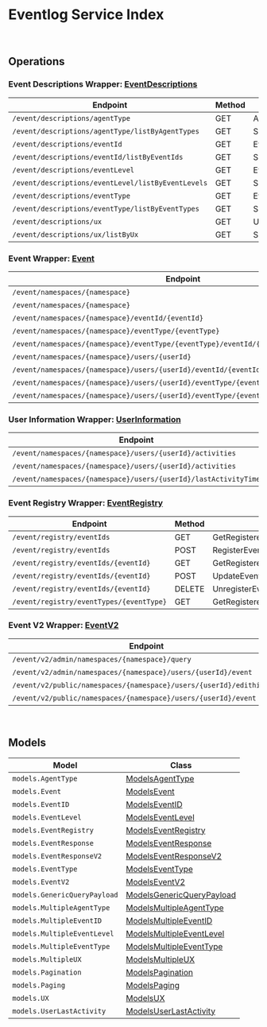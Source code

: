 # Eventlog Service Index

&nbsp;  

## Operations

### Event Descriptions Wrapper:  [EventDescriptions](../src/main/java/net/accelbyte/sdk/api/eventlog/wrappers/EventDescriptions.java)
| Endpoint | Method | ID | Class |
|---|---|---|---|
| `/event/descriptions/agentType` | GET | AgentTypeDescriptionHandler | [AgentTypeDescriptionHandler](../src/main/java/net/accelbyte/sdk/api/eventlog/operations/event_descriptions/AgentTypeDescriptionHandler.java) |
| `/event/descriptions/agentType/listByAgentTypes` | GET | SpecificAgentTypeDescriptionHandler | [SpecificAgentTypeDescriptionHandler](../src/main/java/net/accelbyte/sdk/api/eventlog/operations/event_descriptions/SpecificAgentTypeDescriptionHandler.java) |
| `/event/descriptions/eventId` | GET | EventIDDescriptionHandler | [EventIDDescriptionHandler](../src/main/java/net/accelbyte/sdk/api/eventlog/operations/event_descriptions/EventIDDescriptionHandler.java) |
| `/event/descriptions/eventId/listByEventIds` | GET | SpecificEventIDDescriptionHandler | [SpecificEventIDDescriptionHandler](../src/main/java/net/accelbyte/sdk/api/eventlog/operations/event_descriptions/SpecificEventIDDescriptionHandler.java) |
| `/event/descriptions/eventLevel` | GET | EventLevelDescriptionHandler | [EventLevelDescriptionHandler](../src/main/java/net/accelbyte/sdk/api/eventlog/operations/event_descriptions/EventLevelDescriptionHandler.java) |
| `/event/descriptions/eventLevel/listByEventLevels` | GET | SpecificEventLevelDescriptionHandler | [SpecificEventLevelDescriptionHandler](../src/main/java/net/accelbyte/sdk/api/eventlog/operations/event_descriptions/SpecificEventLevelDescriptionHandler.java) |
| `/event/descriptions/eventType` | GET | EventTypeDescriptionHandler | [EventTypeDescriptionHandler](../src/main/java/net/accelbyte/sdk/api/eventlog/operations/event_descriptions/EventTypeDescriptionHandler.java) |
| `/event/descriptions/eventType/listByEventTypes` | GET | SpecificEventTypeDescriptionHandler | [SpecificEventTypeDescriptionHandler](../src/main/java/net/accelbyte/sdk/api/eventlog/operations/event_descriptions/SpecificEventTypeDescriptionHandler.java) |
| `/event/descriptions/ux` | GET | UXNameDescriptionHandler | [UXNameDescriptionHandler](../src/main/java/net/accelbyte/sdk/api/eventlog/operations/event_descriptions/UXNameDescriptionHandler.java) |
| `/event/descriptions/ux/listByUx` | GET | SpecificUXDescriptionHandler | [SpecificUXDescriptionHandler](../src/main/java/net/accelbyte/sdk/api/eventlog/operations/event_descriptions/SpecificUXDescriptionHandler.java) |

### Event Wrapper:  [Event](../src/main/java/net/accelbyte/sdk/api/eventlog/wrappers/Event.java)
| Endpoint | Method | ID | Class |
|---|---|---|---|
| `/event/namespaces/{namespace}` | GET | GetEventByNamespaceHandler | [GetEventByNamespaceHandler](../src/main/java/net/accelbyte/sdk/api/eventlog/operations/event/GetEventByNamespaceHandler.java) |
| `/event/namespaces/{namespace}` | POST | PostEventHandler | [PostEventHandler](../src/main/java/net/accelbyte/sdk/api/eventlog/operations/event/PostEventHandler.java) |
| `/event/namespaces/{namespace}/eventId/{eventId}` | GET | GetEventByEventIDHandler | [GetEventByEventIDHandler](../src/main/java/net/accelbyte/sdk/api/eventlog/operations/event/GetEventByEventIDHandler.java) |
| `/event/namespaces/{namespace}/eventType/{eventType}` | GET | GetEventByEventTypeHandler | [GetEventByEventTypeHandler](../src/main/java/net/accelbyte/sdk/api/eventlog/operations/event/GetEventByEventTypeHandler.java) |
| `/event/namespaces/{namespace}/eventType/{eventType}/eventId/{eventId}` | GET | GetEventByEventTypeAndEventIDHandler | [GetEventByEventTypeAndEventIDHandler](../src/main/java/net/accelbyte/sdk/api/eventlog/operations/event/GetEventByEventTypeAndEventIDHandler.java) |
| `/event/namespaces/{namespace}/users/{userId}` | GET | GetEventByUserIDHandler | [GetEventByUserIDHandler](../src/main/java/net/accelbyte/sdk/api/eventlog/operations/event/GetEventByUserIDHandler.java) |
| `/event/namespaces/{namespace}/users/{userId}/eventId/{eventId}` | GET | GetEventByUserIDAndEventIDHandler | [GetEventByUserIDAndEventIDHandler](../src/main/java/net/accelbyte/sdk/api/eventlog/operations/event/GetEventByUserIDAndEventIDHandler.java) |
| `/event/namespaces/{namespace}/users/{userId}/eventType/{eventType}` | GET | GetEventByUserIDAndEventTypeHandler | [GetEventByUserIDAndEventTypeHandler](../src/main/java/net/accelbyte/sdk/api/eventlog/operations/event/GetEventByUserIDAndEventTypeHandler.java) |
| `/event/namespaces/{namespace}/users/{userId}/eventType/{eventType}/eventId/{eventId}` | GET | GetEventByUserEventIDAndEventTypeHandler | [GetEventByUserEventIDAndEventTypeHandler](../src/main/java/net/accelbyte/sdk/api/eventlog/operations/event/GetEventByUserEventIDAndEventTypeHandler.java) |

### User Information Wrapper:  [UserInformation](../src/main/java/net/accelbyte/sdk/api/eventlog/wrappers/UserInformation.java)
| Endpoint | Method | ID | Class |
|---|---|---|---|
| `/event/namespaces/{namespace}/users/{userId}/activities` | GET | GetUserActivitiesHandler | [GetUserActivitiesHandler](../src/main/java/net/accelbyte/sdk/api/eventlog/operations/user_information/GetUserActivitiesHandler.java) |
| `/event/namespaces/{namespace}/users/{userId}/activities` | DELETE | DeleteUserActivitiesHandler | [DeleteUserActivitiesHandler](../src/main/java/net/accelbyte/sdk/api/eventlog/operations/user_information/DeleteUserActivitiesHandler.java) |
| `/event/namespaces/{namespace}/users/{userId}/lastActivityTime` | GET | LastUserActivityTimeHandler | [LastUserActivityTimeHandler](../src/main/java/net/accelbyte/sdk/api/eventlog/operations/user_information/LastUserActivityTimeHandler.java) |

### Event Registry Wrapper:  [EventRegistry](../src/main/java/net/accelbyte/sdk/api/eventlog/wrappers/EventRegistry.java)
| Endpoint | Method | ID | Class |
|---|---|---|---|
| `/event/registry/eventIds` | GET | GetRegisteredEventsHandler | [GetRegisteredEventsHandler](../src/main/java/net/accelbyte/sdk/api/eventlog/operations/event_registry/GetRegisteredEventsHandler.java) |
| `/event/registry/eventIds` | POST | RegisterEventHandler | [RegisterEventHandler](../src/main/java/net/accelbyte/sdk/api/eventlog/operations/event_registry/RegisterEventHandler.java) |
| `/event/registry/eventIds/{eventId}` | GET | GetRegisteredEventIDHandler | [GetRegisteredEventIDHandler](../src/main/java/net/accelbyte/sdk/api/eventlog/operations/event_registry/GetRegisteredEventIDHandler.java) |
| `/event/registry/eventIds/{eventId}` | POST | UpdateEventRegistryHandler | [UpdateEventRegistryHandler](../src/main/java/net/accelbyte/sdk/api/eventlog/operations/event_registry/UpdateEventRegistryHandler.java) |
| `/event/registry/eventIds/{eventId}` | DELETE | UnregisterEventIDHandler | [UnregisterEventIDHandler](../src/main/java/net/accelbyte/sdk/api/eventlog/operations/event_registry/UnregisterEventIDHandler.java) |
| `/event/registry/eventTypes/{eventType}` | GET | GetRegisteredEventsByEventTypeHandler | [GetRegisteredEventsByEventTypeHandler](../src/main/java/net/accelbyte/sdk/api/eventlog/operations/event_registry/GetRegisteredEventsByEventTypeHandler.java) |

### Event V2 Wrapper:  [EventV2](../src/main/java/net/accelbyte/sdk/api/eventlog/wrappers/EventV2.java)
| Endpoint | Method | ID | Class |
|---|---|---|---|
| `/event/v2/admin/namespaces/{namespace}/query` | POST | QueryEventStreamHandler | [QueryEventStreamHandler](../src/main/java/net/accelbyte/sdk/api/eventlog/operations/event_v2/QueryEventStreamHandler.java) |
| `/event/v2/admin/namespaces/{namespace}/users/{userId}/event` | GET | GetEventSpecificUserV2Handler | [GetEventSpecificUserV2Handler](../src/main/java/net/accelbyte/sdk/api/eventlog/operations/event_v2/GetEventSpecificUserV2Handler.java) |
| `/event/v2/public/namespaces/{namespace}/users/{userId}/edithistory` | GET | GetPublicEditHistory | [GetPublicEditHistory](../src/main/java/net/accelbyte/sdk/api/eventlog/operations/event_v2/GetPublicEditHistory.java) |
| `/event/v2/public/namespaces/{namespace}/users/{userId}/event` | GET | GetUserEventsV2Public | [GetUserEventsV2Public](../src/main/java/net/accelbyte/sdk/api/eventlog/operations/event_v2/GetUserEventsV2Public.java) |


&nbsp;  

## Models

| Model | Class |
|---|---|
| `models.AgentType` | [ModelsAgentType](../src/main/java/net/accelbyte/sdk/api/eventlog/models/ModelsAgentType.java) |
| `models.Event` | [ModelsEvent](../src/main/java/net/accelbyte/sdk/api/eventlog/models/ModelsEvent.java) |
| `models.EventID` | [ModelsEventID](../src/main/java/net/accelbyte/sdk/api/eventlog/models/ModelsEventID.java) |
| `models.EventLevel` | [ModelsEventLevel](../src/main/java/net/accelbyte/sdk/api/eventlog/models/ModelsEventLevel.java) |
| `models.EventRegistry` | [ModelsEventRegistry](../src/main/java/net/accelbyte/sdk/api/eventlog/models/ModelsEventRegistry.java) |
| `models.EventResponse` | [ModelsEventResponse](../src/main/java/net/accelbyte/sdk/api/eventlog/models/ModelsEventResponse.java) |
| `models.EventResponseV2` | [ModelsEventResponseV2](../src/main/java/net/accelbyte/sdk/api/eventlog/models/ModelsEventResponseV2.java) |
| `models.EventType` | [ModelsEventType](../src/main/java/net/accelbyte/sdk/api/eventlog/models/ModelsEventType.java) |
| `models.EventV2` | [ModelsEventV2](../src/main/java/net/accelbyte/sdk/api/eventlog/models/ModelsEventV2.java) |
| `models.GenericQueryPayload` | [ModelsGenericQueryPayload](../src/main/java/net/accelbyte/sdk/api/eventlog/models/ModelsGenericQueryPayload.java) |
| `models.MultipleAgentType` | [ModelsMultipleAgentType](../src/main/java/net/accelbyte/sdk/api/eventlog/models/ModelsMultipleAgentType.java) |
| `models.MultipleEventID` | [ModelsMultipleEventID](../src/main/java/net/accelbyte/sdk/api/eventlog/models/ModelsMultipleEventID.java) |
| `models.MultipleEventLevel` | [ModelsMultipleEventLevel](../src/main/java/net/accelbyte/sdk/api/eventlog/models/ModelsMultipleEventLevel.java) |
| `models.MultipleEventType` | [ModelsMultipleEventType](../src/main/java/net/accelbyte/sdk/api/eventlog/models/ModelsMultipleEventType.java) |
| `models.MultipleUX` | [ModelsMultipleUX](../src/main/java/net/accelbyte/sdk/api/eventlog/models/ModelsMultipleUX.java) |
| `models.Pagination` | [ModelsPagination](../src/main/java/net/accelbyte/sdk/api/eventlog/models/ModelsPagination.java) |
| `models.Paging` | [ModelsPaging](../src/main/java/net/accelbyte/sdk/api/eventlog/models/ModelsPaging.java) |
| `models.UX` | [ModelsUX](../src/main/java/net/accelbyte/sdk/api/eventlog/models/ModelsUX.java) |
| `models.UserLastActivity` | [ModelsUserLastActivity](../src/main/java/net/accelbyte/sdk/api/eventlog/models/ModelsUserLastActivity.java) |
